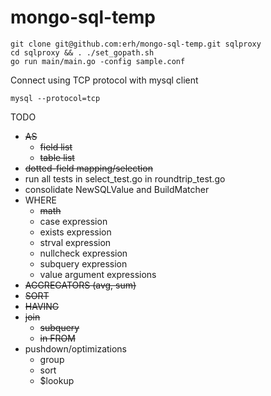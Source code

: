 # mongo-sql-temp

```
git clone git@github.com:erh/mongo-sql-temp.git sqlproxy
cd sqlproxy && . ./set_gopath.sh
go run main/main.go -config sample.conf
```

Connect using TCP protocol with mysql client
```
mysql --protocol=tcp
```

TODO

- ~~AS~~
   - ~~field list~~
   - ~~table list~~
- ~~dotted-field mapping/selection~~
- run all tests in select_test.go in roundtrip_test.go
- consolidate NewSQLValue and BuildMatcher
- WHERE
   - ~~math~~
   - case expression
   - exists expression
   - strval expression
   - nullcheck expression
   - subquery expression
   - value argument expressions
- ~~AGGREGATORS (avg, sum)~~
- ~~SORT~~
- ~~HAVING~~
- ~~join~~
   - ~~subquery~~
   - ~~in FROM~~
- pushdown/optimizations
   - group
   - sort
   - $lookup
